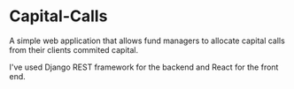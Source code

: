 # Capital-Calls

A simple web application that allows fund managers to allocate capital calls from their clients commited capital.

I've used Django REST framework for the backend and React for the front end.
